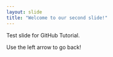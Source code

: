 ```yaml
---
layout: slide
title: "Welcome to our second slide!"
---
```

Test slide for GitHub Tutorial.

Use the left arrow to go back!
